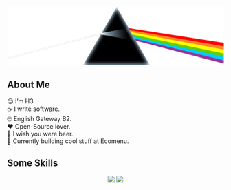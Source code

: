 <div align="center">
      <img src="src/pf.png" alt="Logo" width="600" height="auto">
</div>

## About Me

😐 I’m H3.  
☕ I write software.  
🤓 English Gateway B2.  
❤️ Open-Source lover.  
🍺 I wish you were beer.  
🍔 Currently building cool stuff at Ecomenu.

## Some Skills

<p align="center">
      <img src="https://skillicons.dev/icons?i=js,ts,rust,nestjs,react,angular" />
      <img src="https://skillicons.dev/icons?i=tailwind,css,cloudflare,nginx,docker,git,linux,mysql,mongodb" />
</p>

